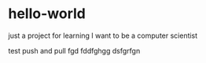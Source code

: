 # hello-world
just a project for learning
I want to be a computer scientist

test push and pull
fgd
fddfghgg
dsfgrfgn
